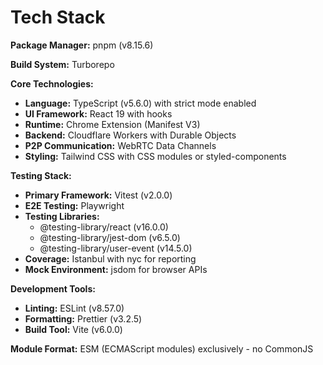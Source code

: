 # Tech Stack

**Package Manager:** pnpm (v8.15.6)

**Build System:** Turborepo

**Core Technologies:**

- **Language:** TypeScript (v5.6.0) with strict mode enabled
- **UI Framework:** React 19 with hooks
- **Runtime:** Chrome Extension (Manifest V3)
- **Backend:** Cloudflare Workers with Durable Objects
- **P2P Communication:** WebRTC Data Channels
- **Styling:** Tailwind CSS with CSS modules or styled-components

**Testing Stack:**

- **Primary Framework:** Vitest (v2.0.0)
- **E2E Testing:** Playwright
- **Testing Libraries:**
  - @testing-library/react (v16.0.0)
  - @testing-library/jest-dom (v6.5.0)
  - @testing-library/user-event (v14.5.0)
- **Coverage:** Istanbul with nyc for reporting
- **Mock Environment:** jsdom for browser APIs

**Development Tools:**

- **Linting:** ESLint (v8.57.0)
- **Formatting:** Prettier (v3.2.5)
- **Build Tool:** Vite (v6.0.0)

**Module Format:** ESM (ECMAScript modules) exclusively - no CommonJS
